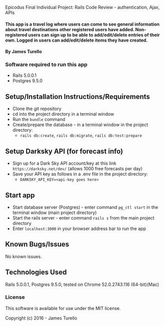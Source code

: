 Epicodus Final Individual Project: Rails Code Review - authentication, Ajax, APIs

#### This app is a travel log where users can come to see general information about travel destinations other registered users have added. Non-registered users can sign up to be able to add/edit/delete entries of their own. Logged in users can add/edit/delete items they have created.

#### By James Turello

### Software required to run this app
 * Rails 5.0.0.1
 * Postgres 9.5.0

## Setup/Installation Instructions/Requirements
 * Clone the git repository
 * cd into the project directory in a terminal window
 * Run the `bundle` command
 * Create/prepare the database - in a terminal window in the project directory:
   * `rails db:create`, `rails db:migrate`, `rails db:test:prepare`

## Setup Darksky API (for forecast info)
 * Sign up for a Dark Sky API account/key at this link `https://darksky.net/dev/` (allows 1000 free forecasts per day)
 * Save your API key as follows in a .env file in the project directory:
   * `DARKSKY_API_KEY=<api-key goes here>`

## Start app
 * Start database server (Postgres) - enter command `pg_ctl start` in the terminal window (main project directory)
 * Start the rails server - enter command `rails s` from the main project directory
 * Enter `localhost:3000` in your browser address bar to run the app

## Known Bugs/Issues

No known issues.

## Technologies Used

Rails 5.0.0.1, Postgres 9.5.0, tested on Chrome 52.0.2743.116 (64-bit)(Mac)

### License

This software is available for use under the MIT license.

Copyright (c) 2016 - James Turello
